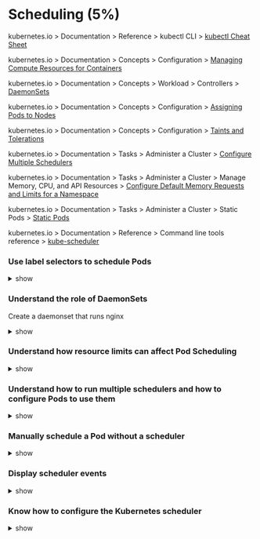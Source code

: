 # Scheduling (5%)

kubernetes.io > Documentation > Reference > kubectl CLI > [kubectl Cheat Sheet](https://kubernetes.io/docs/reference/kubectl/cheatsheet/)

kubernetes.io > Documentation > Concepts > Configuration > [Managing Compute Resources for Containers](https://kubernetes.io/docs/concepts/configuration/manage-compute-resources-container/)

kubernetes.io > Documentation > Concepts > Workload > Controllers > [DaemonSets](https://kubernetes.io/docs/concepts/workloads/controllers/daemonset/)

kubernetes.io > Documentation > Concepts > Configuration > [Assigning Pods to Nodes](https://kubernetes.io/docs/concepts/configuration/assign-pod-node/)

kubernetes.io > Documentation > Concepts > Configuration > [Taints and Tolerations](https://kubernetes.io/docs/concepts/configuration/taint-and-toleration/)

kubernetes.io > Documentation > Tasks > Administer a Cluster > [Configure Multiple Schedulers](https://kubernetes.io/docs/tasks/administer-cluster/configure-multiple-schedulers/)

kubernetes.io > Documentation > Tasks > Administer a Cluster > Manage Memory, CPU, and API Resources > [Configure Default Memory Requests and Limits for a Namespace](https://kubernetes.io/docs/tasks/administer-cluster/manage-resources/memory-default-namespace/)

kubernetes.io > Documentation > Tasks > Administer a Cluster > Static Pods > [Static Pods](https://kubernetes.io/docs/tasks/administer-cluster/static-pod/)

kubernetes.io > Documentation > Reference > Command line tools reference > [kube-scheduler](https://kubernetes.io/docs/reference/command-line-tools-reference/kube-scheduler/)

### 

### Use label selectors to schedule Pods

<details><summary>show</summary>
<p>

```bash
$ kubectl label nodes node-1 size=Large
$ cat pod.yaml
apiVersion: v1
kind: Pod
metadata:
  name: nginx
spec:
  containers:
  -	name: nginx
    image: nginx
  nodeSelector:
    size: Large

```

</p>
</details>

### Understand the role of DaemonSets
<p>Create a daemonset that runs nginx</p>

<details><summary>show</summary>
<p>

Create a YAML:

```bash
$ cat daemonsets.yaml
```

```yaml
apiVersion: apps/v1
kind: DaemonSet
metadata:
  name: myapp-rc
spec:
  selector:
    matchLabels: 
      app: myapp
  template:
    metadata:
      labels:
        app: myapp
    spec:
      containers:
        - name: nginx-container
          image: nginx
```

```bash
$ kubectl create -f daemonset.yaml
```

</p>
</details>

### Understand how resource limits can affect Pod Scheduling

<details><summary>show</summary>
<p>

```
$ cat namespacequota.yaml

apiVersion: v1
kind: ResourceQuota
metadata:
  name: compute-quota
  namespace: default
spec:
  hard:
    pods: "10"
    requests.cpu: "4"
    requests.memory: 4Gi
    limits.cpu: "10"
    limits.memory: 10Gi
    
$ cat podquota.yaml

apiVersion: v1
kind: Pod
metadata:
  name: nginx
  labels:
    name: nginx
spec:
  containers:
  - name: nginx
    image: nginx
    ports:
      - containerPort: 8080
    resources:
      requests:
        memory: "1Gi"
        cpu: 1
      limits:
        memory: "2Gi"
        cpu: 2
```



</p>
</details>

### Understand how to run multiple schedulers and how to configure Pods to use them

<details><summary>show</summary>
<p>

```bash
$ cat schedulerpod.yaml
```

```YAML
apiVersion: v1
kind: Pod
metadata:
  name: my-custom-scheduler
  namespace: kube-system
spec:
  containers:
  - command:
    - kube-scheduler
    - --address=127.0.0.1
    - --kubeconfig=/etc/kubernetes/scsheduler.conf
    - -- leader-elect=true
    - --lock-object-name=my-custom-scsheduler
    image: k8s.gcr.io/kube-scheduler-amd64:v1.11.3
    name: kube-scheduler
```

```bash
$ cat pod-to-schedule-differently.yaml

apiVersion: v1
kind: Pod
metadata:
  name: my-custom-scheduled-pod
spec:
  containers:
  - image: nginx
    name: nginx
  schedulerName: my-custom-scheduled
```

</p>
</details>

### Manually schedule a Pod without a scheduler

<details><summary>show</summary>
<p>

```bash
Store the POD yaml files in /etc/Kubernetes/manifests

Create a static pod named static-busybox that uses the busybox image and the command sleep 1000

$ kubectl run --restart=Never --image=busybox static-busybox --dry-run -o yaml --command -- sleep 1000 > /etc/kubernetes/manifests/static-busybox.yaml

If you are asked to delete a static Pod from a specific node then run $ kubectl get nodes -o wide to get the Node IP and then ssh to it. Kubelet config file might be /var/lib/kubelet/config.yaml. Check the 'staticPodPath:' and go to that directory and delete the YAML file. 
```

</p>
</details>

### Display scheduler events

<details><summary>show</summary>
<p>

```bash
$ kubectl get events
$ kubectl get events --watch
$ kubectl logs kube-scheduler-bk8s-node0 -n kube-system

/var/log/kube-scheduler.log on the control/master node (if schedule is standalone service)
```

</p>
</details>

### Know how to configure the Kubernetes scheduler

<details><summary>show</summary>
<p>

```bash
$ wget "https://storage.googleapis.com/kubernetes-release/release/v1.12.0/bin/linux/amd64/kube-scheduler"

$ chmod +x kube-scheduler 
$ sudo mv kube-scheduler /usr/local/bin/
$ sudo mv kube-scheduler.kubeconfig /var/lib/kubernetes/
$ cat <<EOF | sudo tee /etc/kubernetes/config/kube-scheduler.yaml
apiVersion: componentconfig/v1alpha1
kind: KubeSchedulerConfiguration
clientConnection:
  kubeconfig: "/var/lib/kubernetes/kube-scheduler.kubeconfig"
leaderElection:
  leaderElect: true
EOF
$ cat <<EOF | sudo tee /etc/systemd/system/kube-scheduler.service
[Unit]
Description=Kubernetes Scheduler
Documentation=https://github.com/kubernetes/kubernetes

[Service]
ExecStart=/usr/local/bin/kube-scheduler \\
  --config=/etc/kubernetes/config/kube-scheduler.yaml \\
  --v=2
Restart=on-failure
RestartSec=5

[Install]
WantedBy=multi-user.target
EOF
$ sudo systemctl daemon-reload
$ sudo systemctl enable kube-scheduler
$ sudo systemctl start kube-scheduler
```

</p>
</details>

